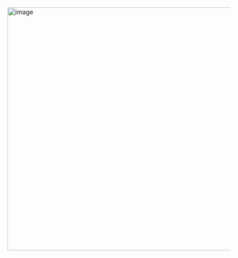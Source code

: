 <img width="549" alt="image" src="https://github.com/nikitagrossman/weatherApp/assets/98285260/28809408-9375-4db9-82b4-364d1aacf73a">
